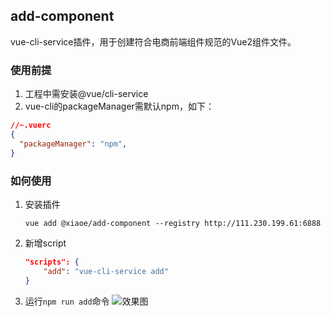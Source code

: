 ## add-component
vue-cli-service插件，用于创建符合电商前端组件规范的Vue2组件文件。

### 使用前提
1. 工程中需安装@vue/cli-service
2. vue-cli的packageManager需默认npm，如下：
```json
//~.vuerc
{
  "packageManager": "npm",
}
```
### 如何使用
1. 安装插件
    ```shell
    vue add @xiaoe/add-component --registry http://111.230.199.61:6888
    ```
2. 新增script
    ```json
    "scripts": {
        "add": "vue-cli-service add"
    }
    ```
3. 运行`npm run add`命令
![效果图](https://talkcheap.xiaoeknow.com/ecommercefe/cli-plugins/-/raw/master/src/add-component/media/addcomponent.gif)